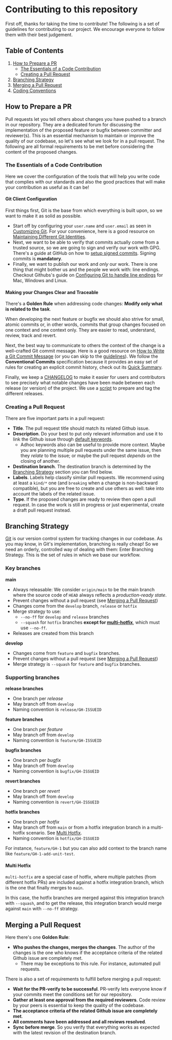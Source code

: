# Contributing to this repository

First off, thanks for taking the time to contribute! The following is a set of guidelines for contributing to our project.
We encourage everyone to follow them with their best judgement.

## Table of Contents

1. [How to Prepare a PR](#how-to-prepare-a-pr)
   * [The Essentials of a Code Contribution](#the-essentials-of-a-code-contribution)
   * [Creating a Pull Request](#creating-a-pull-request)
2. [Branching Strategy](#branching-strategy)
3. [Merging a Pull Request](#merging-a-pull-request)
4. [Coding Conventions](code/CODING-CONVENTIONS.md)

## How to Prepare a PR
Pull requests let you tell others about changes you have pushed to a branch in our repository. They are a dedicated forum for discussing the implementation of the proposed feature or bugfix between committer and reviewer(s).
This is an essential mechanism to maintain or improve the quality of our codebase, so let's see what we look for in a pull request. The following are all formal requirements to be met before considering the content of the proposed changes.

### The Essentials of a Code Contribution

Here we cover the configuration of the tools that will help you write code that complies with our standards and also the good practices that will make your contribution as useful as it can be!

#### Git Client Configuration

First things first, Git is the base from which everything is built upon, so we want to make it as solid as possible.

- Start off by configuring your `user.name` and `user.email` as seen in [Customizing Git](https://git-scm.com/book/en/v2/Customizing-Git-Git-Configuration). For your convenience, here is a good resource on [Maintaining Different Git Identities](https://gist.github.com/bgauduch/06a8c4ec2fec8fef6354afe94358c89e).
- Next, we want to be able to verify that commits actually come from a trusted source, so we are going to sign and verify our work with GPG.  There's a guide at GitHub on how to [setup signed commits](https://docs.github.com/en/authentication/managing-commit-signature-verification/signing-commits). Signing commits is **mandatory**.
- Finally, we want to publish our work and *only* our work. There is one thing that might bother us and the people we work with: line endings. Checkout Githubs's guide on [Configuring Git to handle line endings](https://docs.github.com/en/github/using-git/configuring-git-to-handle-line-endings) for Mac, Windows and Linux.

#### Making your Changes Clear and Traceable

There's a **Golden Rule** when addressing code changes: **Modify only what is related to the task**.

When developing the next feature or bugfix we should also strive for small, atomic commits or, in other words, commits that group changes focused on one context and one context only.
They are easier to read, understand, review, track and revert.

Next, the best way to communicate to others the context of the change is a well-crafted Git commit message. Here is a good resource on [How to Write a Git Commit Message](https://chris.beams.io/posts/git-commit/) (or you can skip to the [guidelines](https://chris.beams.io/posts/git-commit/#seven-rules)). We follow the **Conventional Commits** specification because it provides an easy set of rules for creating an explicit commit history, check out its [Quick Summary](https://www.conventionalcommits.org/en/v1.0.0/#summary).

Finally, we keep a [CHANGELOG](https://github.com/vinjatovix/ts-api/releases) to make it easier for users and contributors to see precisely what notable changes have been made between each release (or version) of the project.
We use a [script](README.md#prepare-release) to prepare and tag the different releases.

### Creating a Pull Request

There are five important parts in a pull request:
- **Title**. The pull request title should match its related Github issue.
- **Description**. Do your best to put only relevant information and use it to link the Github issue through [default keywords](https://docs.github.com/en/free-pro-team@latest/github/managing-your-work-on-github/linking-a-pull-request-to-an-issue#linking-a-pull-request-to-an-issue-using-a-keyword).
  - Adhoc keywords also can be useful to provide more context. Maybe you are planning multiple pull requests under the same issue, then they _relate_ to the issue; or maybe the pull request _depends_ on the closing of another.
- **Destination branch**. The destination branch is determined by the [Branching Strategy](#branching-strategy) section you can find below.
- **Labels**. Labels help classify similar pull requests. We recommend using at least a `kind/*` one (and `breaking` when a change is non-backward compatible), but you are free to create and use others as well: take into account the labels of the related issue.
- **Type**. If the proposed changes are ready to review then open a pull request. In case the work is still in progress or just experimental, create a draft pull request instead.

## Branching Strategy

[Git](https://git-scm.com/) is our version control system for tracking changes in our codebase. As you may know, in Git's implementation, branching is really cheap!
So we need an orderly, controlled way of dealing with them: Enter Branching Strategy. This is the set of rules in which we base our workflow.

### Key branches

**main**
- Always releasable: We consider `origin/main` to be the main branch where the source code of `HEAD` always reflects a *production-ready state*.
- Prevent changes without a pull request (see [Merging a Pull Request](#merging-a-pull-request))
- Changes come from the `develop` branch, `release` or `hotfix`
- Merge strategy to use:
  - `--no-ff` for `develop` and `release` branches
  - `--squash` for `hotfix` branches **except for [multi-hotfix](#multi-hotfix)**, which must use `--no-ff`.
- Releases are created from this branch

**develop**
- Changes come from `feature` and `bugfix` branches.
- Prevent changes without a pull request (see [Merging a Pull Request](#merging-a-pull-request))
- Merge strategy is `--squash` for `feature` and `bugfix` branches.

### Supporting branches

**release branches**
- One branch per *release*
- May branch off from `develop`
- Naming convention is `release/GH-ISSUEID`

**feature branches**
- One branch per *feature*
- May branch off from `develop`
- Naming convention is `feature/GH-ISSUEID`

**bugfix branches**
- One branch per *bugfix*
- May branch off from `develop`
- Naming convention is `bugfix/GH-ISSUEID`

**revert branches**
- One branch per *revert*
- May branch off from `develop`
- Naming convention is `revert/GH-ISSUEID`

**hotfix branches**
- One branch per *hotfix*
- May branch off from `main` or from a hotfix integration branch in a multi-hotfix scenario. See [Multi Hotfix](#multi-hotfix).
- Naming convention is `hotfix/GH-ISSUEID`

For instance, `feature/GH-1` but you can also add context to the branch name like `feature/GH-1-add-unit-test`.

#### Multi Hotfix
`multi-hotfix` are a special case of hotfix, where multiple patches (from different hotfix PRs) are included against a hotfix integration branch, which is the one that finally merges to `main`.

In this case, the hotfix branches are merged against this integration branch with `--squash`, and to get the release, this integration branch would merge against `main` with `--no-ff` strategy.

## Merging a Pull Request

Here there's one **Golden Rule**:
- **Who pushes the changes, merges the changes**. The author of the changes is the one who knows if the acceptance criteria of the related Github issue are completely met.
  - There may be exceptions to this rule. For instance, automated pull requests.

There is also a set of requirements to fulfill before merging a pull request:
- **Wait for the PR-verify to be successful**. PR-verify lets everyone know if your commits meet the conditions set for our repository.
- **Gather at least one approval from the required reviewers**. Code review by your peers is essential to keep the quality of the codebase.
- **The acceptance criteria of the related Github issue are completely met**.
- **All comments have been addressed and all reviews resolved**.
- **Sync before merge**. So you verify that everything works as expected with the latest revision of the destination branch.
